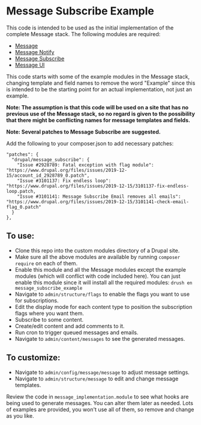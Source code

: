 # Message Subscribe Example

This code is intended to be used as the initial implementation of the complete
 Message stack. The following modules are required:

- [Message](https://www.drupal.org/project/message)
- [Message Notify](https://www.drupal.org/project/message_notify)
- [Message Subscribe](https://www.drupal.org/project/message_subscribe)
- [Message UI](https://www.drupal.org/project/message_ui)

This code starts with some of the example modules in the Message stack, changing
 template and field names to remove the word "Example" since this is intended to
  be the starting point for an actual implementation, not just an example.

**Note: The assumption is that this code will be used on a site that has no
 previous use of the Message stack, so no regard is given to the possibility
 that there might be conflicting names for message templates and fields.**

**Note: Several patches to Message Subscribe are suggested.**

Add the following to your composer.json to add necessary patches:

```
"patches": {
  "drupal/message_subscribe": {
    "Issue #2928789: Fatal exception with flag module": "https://www.drupal.org/files/issues/2019-12-15/account_id_2928789_0.patch",
    "Issue #3101137: Fix endless loop": "https://www.drupal.org/files/issues/2019-12-15/3101137-fix-endless-loop.patch,
    "Issue #3101141: Message Subscribe Email removes all emails": "https://www.drupal.org/files/issues/2019-12-15/3101141-check-email-flag_0.patch"
  }
},
```


## To use:

- Clone this repo into the custom modules directory of a Drupal site.
- Make sure all the above modules are available by running `composer require` on
 each of them.
- Enable this module and all the Message modules except the example modules
 (which will conflict with code included here). You can just enable this module
 since it will install all the required modules:
 `drush en message_subscribe_example`
- Navigate to `admin/structure/flags` to enable the flags you want to use for
 subscriptions.
- Edit the display mode for each content type to position the subscription flags
 where you want them.
- Subscribe to some content.
- Create/edit content and add comments to it.
- Run cron to trigger queued messages and emails.
- Navigate to `admin/content/messages` to see the generated messages.

## To customize:

- Navigate to `admin/config/message/message` to adjust message settings.
- Navigate to `admin/structure/message` to edit and change message templates.

Review the code in `message_implementation.module` to see what hooks are being
 used to generate messages. You can alter them later as needed. Lots of examples
 are provided, you won't use all of them, so remove and change as you
 like.
